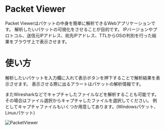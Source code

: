 # Packet Viewer
Packet Viewerはパケットの中身を簡単に解析できるWebアプリケーションです。
解析したいパケットの可視化をさせることが目的です。
IPバージョンやプロトコル、送信元IPアドレス、宛先IPアドレス、TTLからOSの判別を行った結果をブラウザ上で表示させます。

# 使い方
解析したいパケットを入力欄に入れて表示ボタンを押下することで解析結果を表示させます。
表示させる際に出るアラートはパケットの解析情報です。

またWiresharkなどでキャプチャしたファイルなどを解析することも可能です。
その場合はファイル選択からキャプチャしたファイルを選択してください。
例としてキャプチャファイルもいくつか用意してあります。(Windowsパケット、Linuxパケット)

![PacketViewer](https://user-images.githubusercontent.com/52772923/64474875-dbe4c700-d1b5-11e9-9b61-5d49b518c61a.png)
